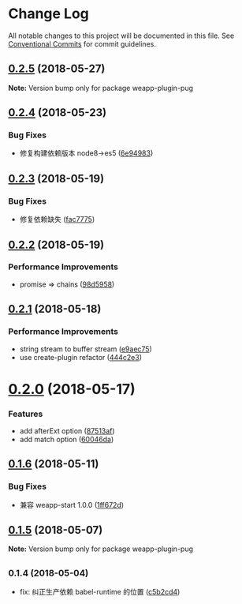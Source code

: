 # Change Log

All notable changes to this project will be documented in this file.
See [Conventional Commits](https://conventionalcommits.org) for commit guidelines.

<a name="0.2.5"></a>
## [0.2.5](https://github.com/tolerance-go/weapp-start/compare/weapp-plugin-pug@0.2.4...weapp-plugin-pug@0.2.5) (2018-05-27)




**Note:** Version bump only for package weapp-plugin-pug

<a name="0.2.4"></a>
## [0.2.4](https://github.com/tolerance-go/weapp-cli/compare/weapp-plugin-pug@0.2.3...weapp-plugin-pug@0.2.4) (2018-05-23)


### Bug Fixes

* 修复构建依赖版本 node8->es5 ([6e94983](https://github.com/tolerance-go/weapp-cli/commit/6e94983))




<a name="0.2.3"></a>
## [0.2.3](https://github.com/tolerance-go/weapp-cli/compare/weapp-plugin-pug@0.2.2...weapp-plugin-pug@0.2.3) (2018-05-19)


### Bug Fixes

* 修复依赖缺失 ([fac7775](https://github.com/tolerance-go/weapp-cli/commit/fac7775))




<a name="0.2.2"></a>
## [0.2.2](https://github.com/tolerance-go/weapp-cli/compare/weapp-plugin-pug@0.2.1...weapp-plugin-pug@0.2.2) (2018-05-19)


### Performance Improvements

* promise => chains ([98d5958](https://github.com/tolerance-go/weapp-cli/commit/98d5958))




<a name="0.2.1"></a>
## [0.2.1](https://github.com/tolerance-go/weapp-cli/compare/weapp-plugin-pug@0.2.0...weapp-plugin-pug@0.2.1) (2018-05-18)


### Performance Improvements

* string stream to buffer stream ([e9aec75](https://github.com/tolerance-go/weapp-cli/commit/e9aec75))
* use create-plugin refactor ([444c2e3](https://github.com/tolerance-go/weapp-cli/commit/444c2e3))




<a name="0.2.0"></a>
# [0.2.0](https://github.com/tolerance-go/weapp-cli/compare/weapp-plugin-pug@0.1.6...weapp-plugin-pug@0.2.0) (2018-05-17)


### Features

* add afterExt option ([87513af](https://github.com/tolerance-go/weapp-cli/commit/87513af))
* add match option ([60046da](https://github.com/tolerance-go/weapp-cli/commit/60046da))




<a name="0.1.6"></a>
## [0.1.6](https://github.com/tolerance-go/weapp-cli/compare/weapp-plugin-pug@0.1.5...weapp-plugin-pug@0.1.6) (2018-05-11)


### Bug Fixes

* 兼容 weapp-start 1.0.0 ([1ff672d](https://github.com/tolerance-go/weapp-cli/commit/1ff672d))




<a name="0.1.5"></a>
## [0.1.5](https://github.com/tolerance-go/weapp-cli/compare/weapp-plugin-pug@0.1.4...weapp-plugin-pug@0.1.5) (2018-05-07)




**Note:** Version bump only for package weapp-plugin-pug

<a name="0.1.4"></a>
## <small>0.1.4 (2018-05-04)</small>

* fix: 纠正生产依赖 babel-runtime 的位置 ([c5b2cd4](https://github.com/tolerance-go/weapp-cli/commit/c5b2cd4))
